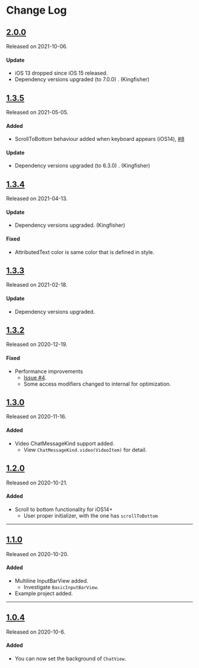 # Change Log

## [2.0.0](https://github.com/EnesKaraosman/SwiftyChat/releases/tag/2.0.0)
Released on 2021-10-06.

#### Update
- iOS 13 dropped since iOS 15 released.
- Dependency versions upgraded (to 7.0.0) . (Kingfisher)

## [1.3.5](https://github.com/EnesKaraosman/SwiftyChat/releases/tag/1.3.5)
Released on 2021-05-05.

#### Added
- ScrollToBottom behaviour added when keyboard appears (iOS14), [#8](https://github.com/EnesKaraosman/SwiftyChat/pull/8)

#### Update
- Dependency versions upgraded (to 6.3.0) . (Kingfisher)

## [1.3.4](https://github.com/EnesKaraosman/SwiftyChat/releases/tag/1.3.4)
Released on 2021-04-13.

#### Update
- Dependency versions upgraded. (Kingfisher)

#### Fixed
- AttributedText color is same color that is defined in style.

## [1.3.3](https://github.com/EnesKaraosman/SwiftyChat/releases/tag/1.3.3)
Released on 2021-02-18.

#### Update
- Dependency versions upgraded.

## [1.3.2](https://github.com/EnesKaraosman/SwiftyChat/releases/tag/1.3.2)
Released on 2020-12-19.

#### Fixed
- Performance improvements
  - [Issue #4](https://github.com/EnesKaraosman/SwiftyChat/issues/4).
  - Some access modifiers changed to internal for optimization. 


## [1.3.0](https://github.com/EnesKaraosman/SwiftyChat/releases/tag/1.3.0)
Released on 2020-11-16.

#### Added
- Video ChatMessageKind support added.
  - View `ChatMessageKind.video(VideoItem)` for detail. 

## [1.2.0](https://github.com/EnesKaraosman/SwiftyChat/releases/tag/1.2.0)
Released on 2020-10-21.

#### Added
- Scroll to bottom functionality for iOS14+
  - User proper initializer, with the one has `scrollToBottom`

---

## [1.1.0](https://github.com/EnesKaraosman/SwiftyChat/releases/tag/1.1.0)
Released on 2020-10-20.

#### Added
- Multiline InputBarView added.
  - Investigate `BasicInputBarView`.
- Example project added.

---

## [1.0.4](https://github.com/EnesKaraosman/SwiftyChat/releases/tag/1.0.4)
Released on 2020-10-6.

#### Added
- You can now set the background of `ChatView`.
